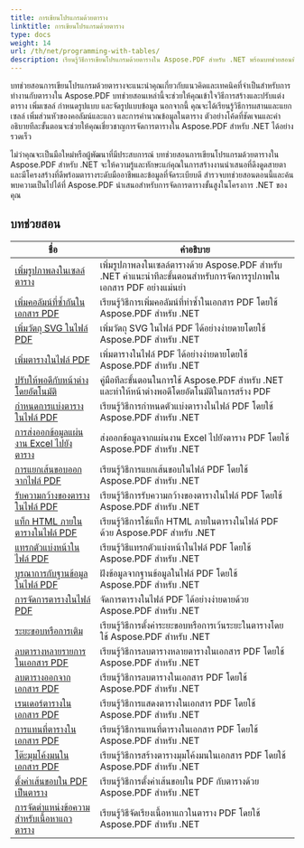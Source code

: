 ```yaml
---
title: การเขียนโปรแกรมด้วยตาราง
linktitle: การเขียนโปรแกรมด้วยตาราง
type: docs
weight: 14
url: /th/net/programming-with-tables/
description: เรียนรู้วิธีการเขียนโปรแกรมด้วยตารางใน Aspose.PDF สำหรับ .NET พร้อมบทช่วยสอนทีละขั้นตอน
---
```

บทช่วยสอนการเขียนโปรแกรมด้วยตารางจะแนะนำคุณเกี่ยวกับแนวคิดและเทคนิคที่จำเป็นสำหรับการทำงานกับตารางใน Aspose.PDF บทช่วยสอนเหล่านี้จะช่วยให้คุณเข้าใจวิธีการสร้างและปรับแต่งตาราง เพิ่มเซลล์ กำหนดรูปแบบ และจัดรูปแบบข้อมูล นอกจากนี้ คุณจะได้เรียนรู้วิธีการผสานและแยกเซลล์ เพิ่มส่วนหัวของคอลัมน์และแถว และการคำนวณข้อมูลในตาราง ตัวอย่างโค้ดที่ชัดเจนและคำอธิบายทีละขั้นตอนจะช่วยให้คุณเชี่ยวชาญการจัดการตารางใน Aspose.PDF สำหรับ .NET ได้อย่างรวดเร็ว

ไม่ว่าคุณจะเป็นมือใหม่หรือผู้พัฒนาที่มีประสบการณ์ บทช่วยสอนการเขียนโปรแกรมด้วยตารางใน Aspose.PDF สำหรับ .NET จะให้ความรู้และทักษะแก่คุณในการสร้างงานนำเสนอที่ดึงดูดสายตาและมีโครงสร้างที่ดีพร้อมตารางระดับมืออาชีพและข้อมูลที่จัดระเบียบดี สำรวจบทช่วยสอนตอนนี้และค้นพบความเป็นไปได้ที่ Aspose.PDF นำเสนอสำหรับการจัดการตารางขั้นสูงในโครงการ .NET ของคุณ

## บทช่วยสอน
| ชื่อ | คำอธิบาย |
| --- | --- | 
| [เพิ่มรูปภาพลงในเซลล์ตาราง](./add-image-in-a-table-cell/) | เพิ่มรูปภาพลงในเซลล์ตารางด้วย Aspose.PDF สำหรับ .NET คำแนะนำทีละขั้นตอนสำหรับการจัดการรูปภาพในเอกสาร PDF อย่างแม่นยำ |  
| [เพิ่มคอลัมน์ที่ซ้ำกันในเอกสาร PDF](./add-repeating-column/) | เรียนรู้วิธีการเพิ่มคอลัมน์ที่ทำซ้ำในเอกสาร PDF โดยใช้ Aspose.PDF สำหรับ .NET |  
| [เพิ่มวัตถุ SVG ในไฟล์ PDF](./add-svg-object/) | เพิ่มวัตถุ SVG ในไฟล์ PDF ได้อย่างง่ายดายโดยใช้ Aspose.PDF สำหรับ .NET |  
| [เพิ่มตารางในไฟล์ PDF](./add-table/) | เพิ่มตารางในไฟล์ PDF ได้อย่างง่ายดายโดยใช้ Aspose.PDF สำหรับ .NET |  
| [ปรับให้พอดีกับหน้าต่างโดยอัตโนมัติ](./auto-fit-to-window/) | คู่มือทีละขั้นตอนในการใช้ Aspose.PDF สำหรับ .NET และทำให้หน้าต่างพอดีโดยอัตโนมัติในการสร้าง PDF |  
| [กำหนดการแบ่งตารางในไฟล์ PDF](./determine-table-break/) | เรียนรู้วิธีการกำหนดตัวแบ่งตารางในไฟล์ PDF โดยใช้ Aspose.PDF สำหรับ .NET |  
| [การส่งออกข้อมูลแผ่นงาน Excel ไปยังตาราง](./export-excel-worksheet-data-to-table/) | ส่งออกข้อมูลจากแผ่นงาน Excel ไปยังตาราง PDF โดยใช้ Aspose.PDF สำหรับ .NET |  
| [การแยกเส้นขอบออกจากไฟล์ PDF](./extract-border/) | เรียนรู้วิธีการแยกเส้นขอบในไฟล์ PDF โดยใช้ Aspose.PDF สำหรับ .NET |  
| [รับความกว้างของตารางในไฟล์ PDF](./get-table-width/) | เรียนรู้วิธีการรับความกว้างของตารางในไฟล์ PDF โดยใช้ Aspose.PDF สำหรับ .NET |  
| [แท็ก HTML ภายในตารางในไฟล์ PDF](./html-tags-inside-table/) | เรียนรู้วิธีการใช้แท็ก HTML ภายในตารางในไฟล์ PDF ด้วย Aspose.PDF สำหรับ .NET |  
| [แทรกตัวแบ่งหน้าในไฟล์ PDF](./insert-page-break/) | เรียนรู้วิธีแทรกตัวแบ่งหน้าในไฟล์ PDF โดยใช้ Aspose.PDF สำหรับ .NET |  
| [บูรณาการกับฐานข้อมูลในไฟล์ PDF](./integrate-with-database/) | ฝังข้อมูลจากฐานข้อมูลในไฟล์ PDF โดยใช้ Aspose.PDF สำหรับ .NET |  
| [การจัดการตารางในไฟล์ PDF](./manipulate-table/) | จัดการตารางในไฟล์ PDF ได้อย่างง่ายดายด้วย Aspose.PDF สำหรับ .NET |  
| [ระยะขอบหรือการเติม](./margins-or-padding/) | เรียนรู้วิธีการตั้งค่าระยะขอบหรือการเว้นระยะในตารางโดยใช้ Aspose.PDF สำหรับ .NET |  
| [ลบตารางหลายรายการในเอกสาร PDF](./remove-multiple-tables/) | เรียนรู้วิธีการลบตารางหลายตารางในเอกสาร PDF โดยใช้ Aspose.PDF สำหรับ .NET |  
| [ลบตารางออกจากเอกสาร PDF](./remove-table/) | เรียนรู้วิธีการลบตารางในเอกสาร PDF โดยใช้ Aspose.PDF สำหรับ .NET |  
| [เรนเดอร์ตารางในเอกสาร PDF](./render-table/) | เรียนรู้วิธีการแสดงตารางในเอกสาร PDF โดยใช้ Aspose.PDF สำหรับ .NET |  
| [การแทนที่ตารางในเอกสาร PDF](./replace-table/) | เรียนรู้วิธีการแทนที่ตารางในเอกสาร PDF โดยใช้ Aspose.PDF สำหรับ .NET |  
| [โต๊ะมุมโค้งมนในเอกสาร PDF](./rounded-corner-table/) | เรียนรู้วิธีการสร้างตารางมุมโค้งมนในเอกสาร PDF โดยใช้ Aspose.PDF สำหรับ .NET |  
| [ตั้งค่าเส้นขอบใน PDF เป็นตาราง](./set-border/) | เรียนรู้วิธีการตั้งค่าเส้นขอบใน PDF กับตารางด้วย Aspose.PDF สำหรับ .NET |  
| [การจัดตำแหน่งข้อความสำหรับเนื้อหาแถวตาราง](./text-alignment-for-table-row-content/) | เรียนรู้วิธีจัดเรียงเนื้อหาแถวในตาราง PDF โดยใช้ Aspose.PDF สำหรับ .NET |  